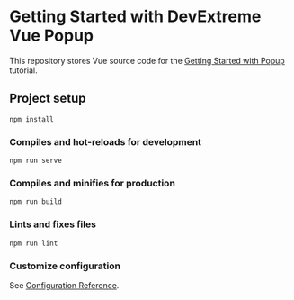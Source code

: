 # Getting Started with DevExtreme Vue Popup

This repository stores Vue source code for the [Getting Started with Popup](https://js.devexpress.com/Documentation/Guide/UI_Components/Popup/Getting_Started_with_Popup/) tutorial.

## Project setup
```
npm install
```

### Compiles and hot-reloads for development
```
npm run serve
```

### Compiles and minifies for production
```
npm run build
```

### Lints and fixes files
```
npm run lint
```

### Customize configuration
See [Configuration Reference](https://cli.vuejs.org/config/).
